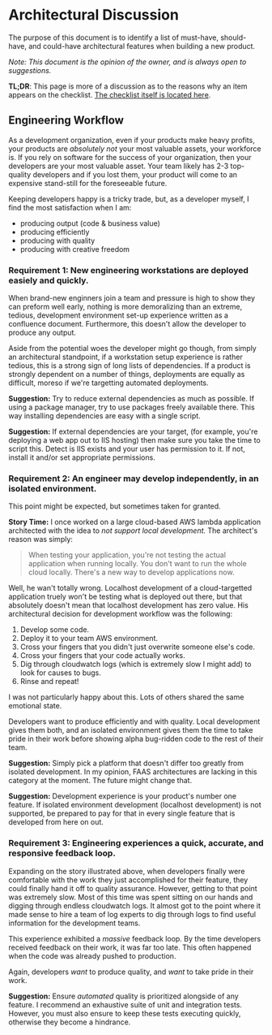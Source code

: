 # Architectural Discussion
The purpose of this document is to identify a list of must-have, should-have, and could-have architectural features when building a new product.

_Note: This document is the opinion of the owner, and is always open to suggestions._

**TL;DR**: This page is more of a discussion as to the reasons why an item appears on the checklist. [The checklist itself is located here](./architectural-checklist.md).

## Engineering Workflow
As a development organization, even if your products make heavy profits, your products are _absolutely not_ your most valuable assets, your workforce is. If you rely on software for the success of your organization, then your developers are your most valuable asset. Your team likely has 2-3 top-quality developers and if you lost them, your product will come to an expensive stand-still for the foreseeable future.

Keeping developers happy is a tricky trade, but, as a developer myself, I find the most satisfaction when I am:
 - producing output (code & business value)
 - producing efficiently
 - producing with quality
 - producing with creative freedom

### **Requirement 1: New engineering workstations are deployed easiely and quickly.**
When brand-new enginners join a team and pressure is high to show they can preform well early, nothing is more demoralizing than an extreme, tedious, development environment set-up experience written as a confluence document. Furthermore, this doesn't allow the developer to produce any output.

Aside from the potential woes the developer might go though, from simply an architectural standpoint, if a workstation setup experience is rather tedious, this is a strong sign of long lists of dependencies. If a product is strongly dependent on a number of things, deployments are equally as difficult, moreso if we're targetting automated deployments.

**Suggestion:** Try to reduce external dependencies as much as possible.  If using a package manager, try to use packages freely available there. This way installing dependencies are easy with a single script. 

**Suggestion:** If external dependencies are your target, (for example, you're deploying a web app out to IIS hosting) then make sure you take the time to script this. Detect is IIS exists and your user has permission to it. If not, install it and/or set appropriate permissions.

### **Requirement 2: An engineer may develop independently, in an isolated environment.**
This point might be expected, but sometimes taken for granted. 

**Story Time:** I once worked on a large cloud-based AWS lambda application architected with the idea to _not support local development._ The architect's reason was simply: 

> When testing your application, you're not testing the actual application when running locally. You don't want to run the whole cloud locally. There's a new way to develop applications now.

Well, he wan't totally wrong. Localhost development of a cloud-targetted application truely won't be testing what is deployed out there, but that absolutely doesn't mean that localhost development has zero value. His architectural decision for development workflow was the following:
1. Develop some code.
1. Deploy it to your team AWS environment.
1. Cross your fingers that you didn't just overwrite someone else's code.
1. Cross your fingers that your code actually works.
1. Dig through cloudwatch logs (which is extremely slow I might add) to look for causes to bugs.
1. Rinse and repeat!

I was not particularly happy about this. Lots of others shared the same emotional state.

Developers want to produce efficiently and with quality. Local development gives them both, and an isolated environment gives them the time to take pride in their work before showing alpha bug-ridden code to the rest of their team. 

**Suggestion:** Simply pick a platform that doesn't differ too greatly from isolated development. In my opinion, FAAS architectures are lacking in this category at the moment. The future might change that.

**Suggestion:** Development experience is your product's number one feature. If isolated environment development (localhost development) is not supported, be prepared to pay for that in every single feature that is developed from here on out.

### **Requirement 3: Engineering experiences a quick, accurate, and responsive feedback loop.**
Expanding on the story illustrated above, when developers finally were comfortable with the work they just accomplished for their feature, they could finally hand it off to quality assurance. However, getting to that point was extremely slow. Most of this time was spent sitting on our hands and digging through endless cloudwatch logs. It almost got to the point where it made sense to hire a team of log experts to dig through logs to find useful information for the development teams.

This experience exhibited a _massive_ feedback loop. By the time developers received feedback on their work, it was far too late. This often happened when the code was already pushed to production.

Again, developers _want_ to produce quality, and _want_ to take pride in their work. 

**Suggestion:** Ensure _automated_ quality is prioritized alongside of any feature. I recommend an exhaustive suite of unit and integration tests. However, you must also ensure to keep these tests executing quickly, otherwise they become a hindrance.